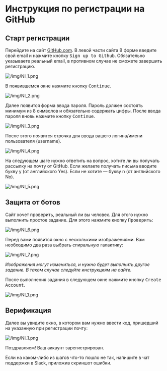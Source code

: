 # Инструкция по регистрации на GitHub
## Старт регистрации 

Перейдите на сайт [GitHub.com](https://github.com).
В левой части сайта В форме введите свой email и нажмите кнопку <kbd>Sign up to Github</kbd>. Обязательно указываете реальный email, в противном случае не сможете завершить регистрацию.

![/img/NI_1.png](https://github.com/MihailOkatev/guides/blob/master/github/img/NI_1.png)

В появившемся окне нажмите кнопку <kbd>Continue</kbd>.

![/img/NI_2.png](https://github.com/MihailOkatev/guides/blob/master/github/img/NI_2.png)

Далее появится форма ввода пароля. Пароль должен состоять минимум из 8 символов и обязательно содержать цифры. После ввода пароля вновь нажмите кнопку  <kbd>Continue</kbd>.

![/img/NI_3.png](https://github.com/MihailOkatev/guides/blob/master/github/img/NI_3.png)

После этого появится строчка для ввода вашего логина/имени пользователя (username).

![/img/NI_4.png](https://github.com/MihailOkatev/guides/blob/master/github/img/NI_4.png)

На следующем шаге нужно ответить на вопрос, хотите ли вы получать рассылку на почту от GitHub.
Если желаете получать письма вводите букву y (от английского Yes). Если не хотите — букву n (от английского No).

![/img/NI_5.png](https://github.com/MihailOkatev/guides/blob/master/github/img/NI_5.png)

## Защита от ботов

Сайт хочет проверить, реальный ли вы человек. Для этого нужно выполнить простое задание. 
Для этого нажмите кнопку <kbd>Проверить</kbd>:

![/img/NI_6.png](https://github.com/MihailOkatev/guides/blob/master/github/img/NI_6.png)

Перед вами появится окно с несколькими изображениями. Вам необходимо два раза выбрать спиральную галактику:

![/img/NI_7.png](https://github.com/MihailOkatev/guides/blob/master/github/img/NI_7.png)

_Изображения могут измениться, и нужно будет выполнить другое задание. В таком случае следуйте инструкциям на сайте._


После выполнения задания в следующем окне нажмите кнопку <kbd>Create Account</kbd>.

![/img/NI_1.png](https://github.com/MihailOkatev/guides/blob/master/github/img/NI_8.png)

## Верификация
Далее вы увидите окно, в котором вам нужно ввести код, пришедший на указанную при регистрации почту: 

![/img/NI_1.png](https://github.com/MihailOkatev/guides/blob/master/github/img/NI_9.png)

Поздравляем! Ваш аккаунт зарегистрирован.

Если на каком-либо из шагов что-то пошло не так, напишите в чат поддержки в Slack, приложив скриншот ошибки.
